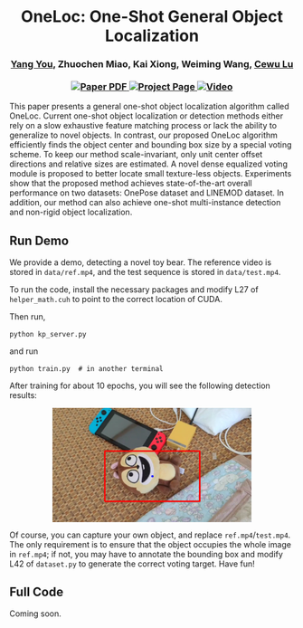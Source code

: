 <h1 align="center">
OneLoc: One-Shot General Object Localization
</h1>

<div align="center">
<h3>
<a href="https://qq456cvb.github.io">Yang You</a>, Zhuochen Miao, Kai Xiong, Weiming Wang, <a href="https://www.mvig.org/">Cewu Lu</a>
<br>
<br>
<a href='https://arxiv.org/abs/2211.13392'>
  <img src='https://img.shields.io/badge/Arxiv-PDF-orange?style=flat&logo=arxiv&logoColor=orange' alt='Paper PDF'>
</a>
<a href='#'>
  <img src='https://img.shields.io/badge/Project-Page-green?style=flat&logo=googlechrome&logoColor=green' alt='Project Page'>
</a>
<a href='#'>
<img src='https://img.shields.io/badge/Youtube-Video-red?style=flat&logo=youtube&logoColor=red' alt='Video'/>
</a>
<br>
</h3>
</div>
 
This paper presents a general one-shot object localization algorithm called OneLoc. Current one-shot object localization or detection methods either rely on a slow exhaustive feature matching process or lack the ability to generalize to novel objects. In contrast, our proposed OneLoc algorithm efficiently finds the object center and bounding box size by a special voting scheme. To keep our method scale-invariant, only unit center offset directions and relative sizes are estimated. A novel dense equalized voting module is proposed to better locate small texture-less objects. Experiments show that the proposed method achieves state-of-the-art overall performance on two datasets: OnePose dataset and LINEMOD dataset. In addition, our method can also achieve one-shot multi-instance detection and non-rigid object localization.

## Run Demo
We provide a demo, detecting a novel toy bear. The reference video is stored in `data/ref.mp4`, and the test sequence is stored in `data/test.mp4`.

To run the code, install the necessary packages and modify L27 of `helper_math.cuh` to point to the correct location of CUDA.

Then run,
```
python kp_server.py
```
and run
```
python train.py  # in another terminal
```
After training for about 10 epochs, you will see the following detection results:
<p align='center'>
<img align="center" src='data/showcase.png' width='70%'> </img>
</p>

Of course, you can capture your own object, and replace `ref.mp4`/`test.mp4`. The only requirement is to ensure that the object occupies the whole image in `ref.mp4`; if not, you may have to annotate the bounding box and modify L42 of `dataset.py` to generate the correct voting target. Have fun!

## Full Code
Coming soon.